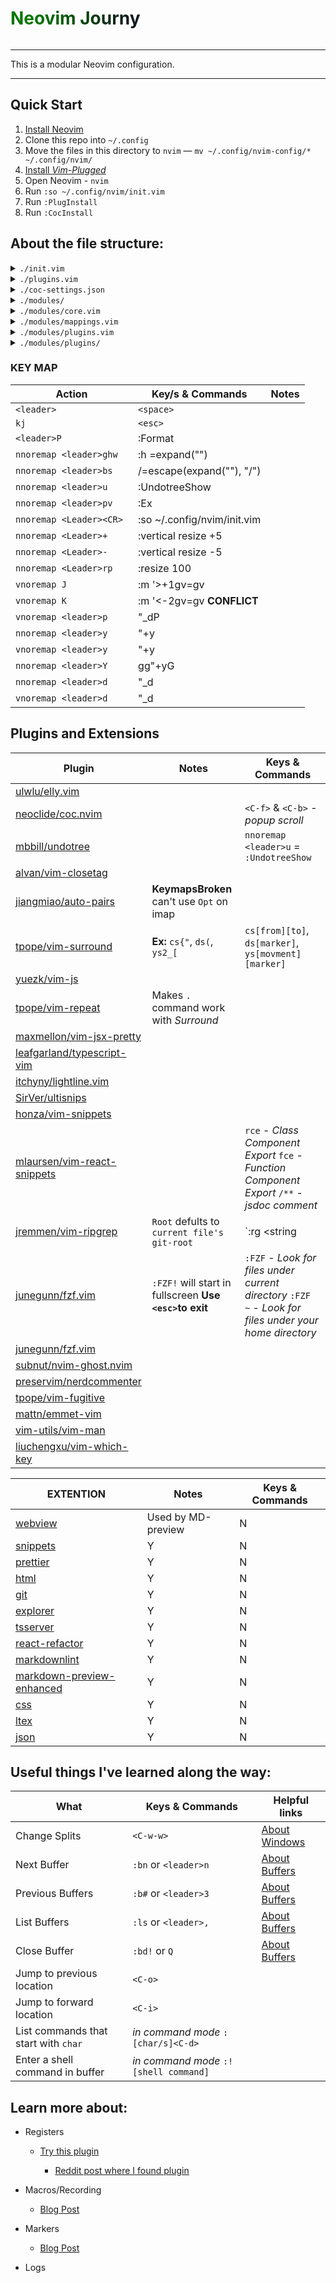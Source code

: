 <h1 style ='color: green; background: linear-gradient(to left, #111A1F 10%, #037500 80%); -webkit-background-clip: text; -webkit-text-fill-color: transparent; display: inline-block;'>
Neovim Journy
</h1>

---

This is a modular Neovim configuration.

---

## Quick Start

1. [Install Neovim](https://github.com/neovim/neovim/wiki/Installing-Neovim)
2. Clone this repo into `~/.config`
3. Move the files in this directory to `nvim` — `mv ~/.config/nvim-config/* ~/.config/nvim/`
4. [Install _Vim-Plugged_](https://github.com/junegunn/vim-plug#neovim)
5. Open Neovim - `nvim`
6. Run `:so ~/.config/nvim/init.vim`
7. Run `:PlugInstall`
8. Run `:CocInstall `

## About the file structure:

<details> 
  <summary> <code>./init.vim</code> </summary>
<p>
ThisIsAFile
</p>

</details>

<details> 
  <summary> <code>./plugins.vim</code> </summary>

</details>

<details>
  <summary> <code>./coc-settings.json</code> </summary>

</details>

<details >
  <summary> <code>./modules/</code> </summary>

</details>

<details>
  <summary> <code>./modules/core.vim</code> </summary>

</details>

<details>
  <summary> <code>./modules/mappings.vim</code> </summary>

</details>


<details>
  <summary> <code>./modules/plugins.vim</code> </summary>

</details>

<details>
  <summary> <code>./modules/plugins/</code> </summary>

</details>

### KEY MAP

| Action                   | Key/s & Commands                              | Notes |
| ------------------------ | --------------------------------------------- | ----- |
| `<leader>`               | `<space>`                                     |       |
| `kj`                     | `<esc>`                                       |       |
| `<leader>P`              | :Format                                       |       |
| `nnoremap <leader>ghw`   | :h <C-R>=expand("<cword>")<CR><CR>            |       |
| `nnoremap <leader>bs`    | /<C-R>=escape(expand("<cWORD>"), "/")<CR><CR> |       |
| `nnoremap <leader>u`     | :UndotreeShow<CR>                             |       |
| `nnoremap <leader>pv`    | :Ex<CR>                                       |       |
| `nnoremap <Leader><CR> ` | :so ~/.config/nvim/init.vim<CR>               |       |
| `nnoremap <Leader>+`     | :vertical resize +5<CR>                       |       |
| `nnoremap <Leader>-`     | :vertical resize -5<CR>                       |       |
| `nnoremap <Leader>rp`    | :resize 100<CR>                               |       |
| `vnoremap J`             | :m '>+1<CR>gv=gv                              |       |
| `vnoremap K`             | :m '<-2<CR>gv=gv **CONFLICT**                 |       |
| `vnoremap <leader>p`     | "\_dP                                         |       |
| `nnoremap <leader>y`     | "+y                                           |       |
| `vnoremap <leader>y`     | "+y                                           |       |
| `nnoremap <leader>Y`     | gg"+yG                                        |       |
| `nnoremap <leader>d`     | "\_d                                          |       |
| `vnoremap <leader>d`     | "\_d                                          |       |

## Plugins and Extensions

| Plugin                                                                                 | Notes                                                   | Keys & Commands                                                                                         |
| -------------------------------------------------------------------------------------- | ------------------------------------------------------- | ------------------------------------------------------------------------------------------------------- |
| [ulwlu/elly.vim](https://github.com/ulwlu/elly.vim#readme)                           |                                                         |                                                                                                         |
| [neoclide/coc.nvim](https://github.com/neoclide/coc.nvim#readme)                     |                                                         | `<C-f>` & `<C-b>` - _popup scroll_                                                                      |
| [mbbill/undotree](https://github.com/mbbill/undotree#readme)                         |                                                         | `nnoremap <leader>u` = `:UndotreeShow`                                                                  |
| [alvan/vim-closetag](https://github.com/alvan/vim-closetag#readme)                   |                                                         |                                                                                                         |
| [jiangmiao/auto-pairs](https://github.com/jiangmiao/auto-pairs#readme)               | **KeymapsBroken** can't use `Opt` on imap               |                                                                                                         |
| [tpope/vim-surround](https://github.com/tpope/vim-surround#readme)                   | **Ex:** `cs{"`, `ds(`, `ys2_[`                          | `cs[from][to]`, `ds[marker]`, `ys[movment][marker]`                                                     |
| [yuezk/vim-js](https://github.com/yuezk/vim-js#readme)                               |                                                         |                                                                                                         |
| [tpope/vim-repeat](https://github.com/tpope/vim-repeat)                              | Makes `.` command work with _Surround_                  |                                                                                                         |
| [maxmellon/vim-jsx-pretty](https://github.com/MaxMEllon/vim-jsx-pretty#readme)       |                                                         |                                                                                                         |
| [leafgarland/typescript-vim](https://github.com/leafgarland/typescript-vim#readme)   |                                                         |                                                                                                         |
| [itchyny/lightline.vim](https://github.com/itchyny/lightline.vim#readme)             |                                                         |                                                                                                         |
| [SirVer/ultisnips](https://github.com/SirVer/ultisnips#readme)                       |                                                         |                                                                                                         |
| [honza/vim-snippets](https://github.com/honza/vim-snippets#readme)                   |                                                         |                                                                                                         |
| [mlaursen/vim-react-snippets](https://github.com/mlaursen/vim-react-snippets#readme) |                                                         | `rce` - _Class Component Export_ `fce` - _Function Component Export_ `/**` - _jsdoc comment_            |
| [jremmen/vim-ripgrep](https://github.com/jremmen/vim-ripgrep#readme)                 | `Root` defults to `current file's git-root`             | `:rg <string                                                                                            |
| [junegunn/fzf.vim](https://github.com/junegunn/fzf/blob/master/README-VIM.md)          |`:FZF!` will start in fullscreen **Use `<esc>`to exit** |`:FZF` - _Look for files under current directory_ `:FZF ~` - _Look for files under your home directory_ |
| [junegunn/fzf.vim](https://github.com/junegunn/fzf.vim#readme)                       |                                                         |                                                                                                         |
| [subnut/nvim-ghost.nvim](https://github.com/subnut/nvim-ghost.nvim#readme)           |                                                         |                                                                                                         |
| [preservim/nerdcommenter](https://github.com/preservim/nerdcommenter#readme)         |                                                         |                                                                                                         |
| [tpope/vim-fugitive](https://github.com/tpope/vim-fugitivev#readme)                  |                                                         |                                                                                                         |
| [mattn/emmet-vim](https://raw.githubusercontent.com/mattn/emmet-vim/master/TUTORIAL) |                                                         |                                                                                                         |
| [vim-utils/vim-man](https://github.com/vim-utils/vim-man)                            |                                                         |                                                                                                         |
| [liuchengxu/vim-which-key]()                                                         |                                                         |                                                                                                         |

| EXTENTION                                             | Notes              | Keys & Commands |
| ----------------------------------------------------- | ------------------ | --------------- |
| [webview](https://github.com/weirongxu/coc-webview) | Used by MD-preview | N               |
| [snippets]()                                        | Y                  | N               |
| [prettier]()                                        | Y                  | N               |
| [html]()                                            | Y                  | N               |
| [git]()                                             | Y                  | N               |
| [explorer]()                                        | Y                  | N               |
| [tsserver]()                                        | Y                  | N               |
| [react-refactor]()                                  | Y                  | N               |
| [markdownlint]()                                    | Y                  | N               |
| [markdown-preview-enhanced]()                       | Y                  | N               |
| [css]()                                             | Y                  | N               |
| [ltex]()                                            | Y                  | N               |
| [json]()                                            | Y                  | N               |

## Useful things I've learned along the way:

| What                                 | Keys & Commands                        | Helpful links                                                |
| ------------------------------------ | -------------------------------------- | ------------------------------------------------------------ |
| Change Splits                        | `<C-w-w>`                              | [About Windows](https://mkaz.blog/working-with-vim/windows/) |
| Next Buffer                          | `:bn` or `<leader>n`                   | [About Buffers](https://mkaz.blog/working-with-vim/buffers/) |
| Previous Buffers                     | `:b#` or `<leader>3`                   | [About Buffers](https://mkaz.blog/working-with-vim/buffers/) |
| List Buffers                         | `:ls` or `<leader>,`                   | [About Buffers](https://mkaz.blog/working-with-vim/buffers/) |
| Close Buffer                         | `:bd!` or `Q`                          | [About Buffers](https://mkaz.blog/working-with-vim/buffers/) |
| Jump to previous location            | `<C-o>`                                |                                                              |
| Jump to forward location             | `<C-i>`                                |                                                              |
| List commands that start with `char` | _in command mode_ `:[char/s]<C-d>`     |                                                              |
| Enter a shell command in buffer      | _in command mode_ `:! [shell command]` |                                                              |

## Learn more about:

- Registers

  - [Try this plugin](https://github.com/gennaro-tedesco/nvim-peekup)

    - [Reddit post where I found plugin](https://www.reddit.com/r/neovim/comments/lh3aqm/vim_registers_made_fun_and_easy/)

- Macros/Recording

  - [Blog Post](https://mkaz.blog/working-with-vim/recording/)

- Markers

  - [Blog Post](https://mkaz.blog/working-with-vim/nav-marks/)

- Logs
